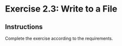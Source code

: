 # Exercise 2.3: Write to a File

## Instructions

Complete the exercise according to the requirements.
